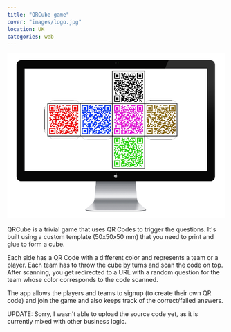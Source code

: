 ```yaml
---
title: "QRCube game"
cover: "images/logo.jpg"
location: UK
categories: web
---
```



![](./images/1.jpg)

QRCube is a trivial game that uses QR Codes to trigger the questions. It's built using a custom template (50x50x50 mm) that you need to print and glue to form a cube.

Each side has a QR Code with a different color and represents a team or a player. Each team has to throw the cube by turns and scan the code on top. After scanning, you get redirected to a URL with a random question for the team whose color corresponds to the code scanned.

The app allows the players and teams to signup (to create their own QR code) and join the game and also keeps track of the correct/failed answers.

UPDATE: Sorry, I wasn't able to upload the source code yet, as  it is currently mixed with other business logic.
